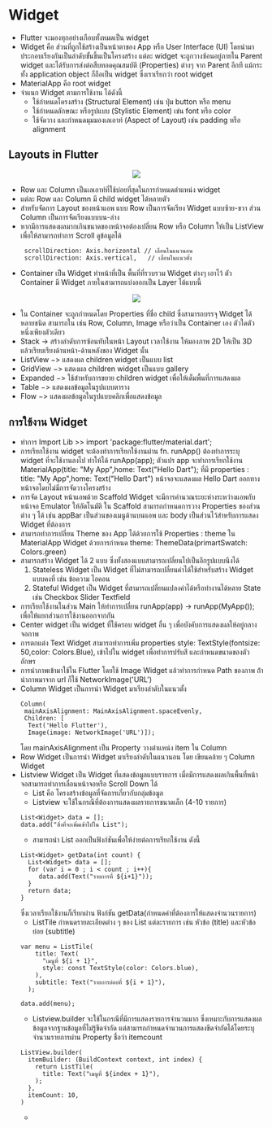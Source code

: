 # Widget
 - Flutter จะมองทุกอย่างเกือบทั้งหมดเป็น widget
 - Widget คือ ส่วนที่ถูกใช้สร้างเป็นหน้าตาของ App หรือ User Interface (UI) โดยนำมาประกอบเรียงกันเป็นลำดับขั้นขึ้นเป็นโครงสร้าง แต่ละ widget จะถูกวางซ้อนอยู่ภายใน Parent widget และได้รับการส่งต่อสืบทอดคุณสมบัติ (Properties) ต่างๆ จาก Parent อีกที แม้กระทั้ง application object ก็ถือเป็น widget ซึ่งเราเรียกว่า root widget 
 - MaterialApp คือ root widget
 - จำแนก Widget ตามการใช้งาน ได้ดังนี้
    - ใช้กำหนดโครงสร้าง (Structural Element) เช่น ปุ่ม button หรือ menu
    - ใช้กำหนดลักษณะ หรือรูปแบบ (Stylistic Element) เข่น font หรือ color
    - ใช้จัดวาง และกำหนดมุมมองเลเอาท์ (Aspect of Layout) เช่น padding หรือ alignment
## Layouts in Flutter

<p align="center">
  <img src="https://docs.flutter.dev/assets/images/docs/ui/layout/sample-flutter-layout.png"> 
</p>

  - Row และ Column เป็นเลเอาท์ที่ใช้บ่อยที่สุดในการกำหนดตำแหน่ง widget
  - แต่ละ Row และ Column มี child widget ได้หลายตัว
  - สำหรับจัดการ Layout ของหน้าแอพ แบบ Row เป็นการจัดเรียง Widget แบบซ้าย-ขวา ส่วน Column เป็นการจัดเรียงแบบบน-ล่าง
  - หากมีการแสดงผลมากเกินขนาดของหน้าจอต้องเปลี่ยน Row หรือ Column ให้เป็น ListView เพื่อให้สามารถทำการ Scroll ดูข้อมูลได้
     ```
      scrollDirection: Axis.horizontal // เลื่อนในแนวนอน
      scrollDirection: Axis.vertical,   // เลื่อนในแนวตั้ง
     ```
  - Container เป็น Widget ทำหน้าที่เป็น พื้นที่ที่รวบรวม Widget ต่างๆ เอาไว้ ตัว Container มี Widget ภายในสามารถแบ่งออกเป็น Layer ได้แบบนี้
<p align="center">
 <img src="https://toupawa.com/content/images/2021/02/margin-padding-border-9616dd0d7af45b95e6fcface25cd933b6b4a0fda51c1ab1bb9287bc8ed92c356.png">
</p>

  - ใน Container จะถูกกำหนดโดย Properties ที่ชื่อ child ซึ่งสามารถบรรจุ Widget ได้หลายชนิด สามารถใน เช่น Row, Column, Image หรือว่าเป็น Container เอง ตัวใดตัวหนึ่งเพียงตัวเดียว
  - Stack -> สร้างลำดับการซ้อนทับในหน้า Layout เวลาใช้งาน ให้มองภาพ 2D ให้เป็น 3D แล้วเรียบเรียงด้านหน้า-ด้านหลังของ Widget นั้น
  - ListView −> แสดงผล children widget เป็นแบบ list
  - GridView −> แสดงผล children widget เป็นแบบ gallery
  - Expanded −> ใช้สำหรับการขยาย children widget เพื่อให้เต็มพื้นที่การแสดงผล
  - Table −> แสดงผลข้อมูลในรูปแบบตาราง
  - Flow −> แสดงผลข้อมูลในรูปแบบคลิกเพื่อแสดงข้อมูล
## การใช้งาน Widget
  - ทำการ Import Lib >> import 'package:flutter/material.dart';
  - การเรียกใช้งาน widget จะต้องทำการเรียกใช้งานผ่าน fn. runApp() ต้องทำการระบุ widget ที่จะใช้งานลงไป ทำให้ได้ runApp(app); ตัวแปร app จะทำการเรียกใช้งาน MaterialApp(title: "My App",home: Text("Hello Dart"); ที่มี properties : title: "My App",home: Text("Hello Dart") หน้าจอจะแสดงผล Hello Dart ออกทางหน้าจอโดยไม่มีการจัดวางโครงสร้าง
  - การจัด Layout หน้าแอพด้วย Scaffold Widget จะมีการคำนวณระยะห่างระหว่างแอพกับหน้าจอ Emulator ให้อัตโนมัติ ใน Scaffold สามารถกำหนดการวาง Properties ของส่วนต่าง ๆ ได้ เช่น appBar เป็นส่วนของเมนูด้านบนแอพ และ body เป็นส่วนไว้สำหรับการแสดง Widget ที่ต้องการ
  - สามารถทำการเปลี่ยน Theme ของ App ได้ด้วยการใช้ Properties : theme ใน MaterialApp Widget ด้วยการกำหนด theme: ThemeData(primartSwatch: Colors.green)
  - สามารถสร้าง Widget ได้ 2 แบบ ซึ่งทั้งสองแบบสามารถเปลี่ยนไปเป็นอีกรูปแบบนึงได้
    1) Stateless Widget เป็น Widget ที่ไม่สามารถเปลี่ยนค่าได้ใช้สำหรับสร้าง Widget แบบคงที่ เช่น ข้อความ ไอคอน
    2) Stateful Widget เป็น Widget ที่สามารถเปลี่ยนแปลงค่าได้หรือทำงานได้หลาย State เช่น Checkbox Slider Textfield
  - การเรียกใช้งานในส่วน Main ให้ทำการเปลี่ยน runApp(app) -> runApp(MyApp()); เพื่อให้แยกส่วนการใช้งานออกจากกัน
  - Center widget เป็น widget ที่ใช้ครอบ widget อื่น ๆ เพื่อบังคับการแสดงผลให้อยู่กลางจอภาพ
  - การตกแต่ง Text Widget สามารถทำการเพิ่ม properties style: TextStyle(fontsize: 50,color: Colors.Blue), เข้าไปใน widget เพื่อทำการปรับสี และกำหนดขนาดของตัวอักษร
  - การนำภาพเข้ามาใช้ใน Flutter โดยใช้ Image Widget แล้วทำการกำหนด Path ของภาพ ถ้่านำภาพมาจาก url ก็ใช้ NetworkImage('URL')
  - Column Widget เป็นการนำ Widget มาเรียงลำดับในแนวตั้ง 
    ```
    Column(
     mainAxisAlignment: MainAxisAlignment.spaceEvenly, 
     Children: [
      Text('Hello Flutter'),
      Image(image: NetworkImage('URL')]);
    ```
    โดย mainAxisAlignment เป็น Property วางตำแหน่ง item ใน Column
  - Row Widget เป็นการนำ Widget มาเรียงลำดับในแนวนอน โดย เขียนคล้าย ๆ Column Widget
  - Listview Widget เป็น Widget ที่แสดงข้อมูลแบบรายการ เมื่อมีการแสดงผลเกินพื้นที่หน้าจอสามารถทำการเลื่อนหน้าจอหรือ Scroll Down ได้
    - List คือ โครงสร้างข้อมูลที่จัดการเกี่ยวกับกลุ่มข้อมูล
    - Listview จะใช้ในกรณีที่ต้องการแสดงผลรายการขนาดเล็ก (4-10 รายการ)
    ```
    List<Widget> data = [];
    data.add("สิ่งที่จะเพิ่มเข้าไปใน List");
    ```
    - สามารถนำ List ออกเป็นฟังก์ชันเพื่อให้ง่ายต่อการเรียกใช้งาน ดังนี้
    ```
    List<Widget> getData(int count) {
      List<Widget> data = [];
      for (var i = 0 ; i < count ; i++){
         data.add(Text("รายการที่ ${i+1}"));
      }
      return data;
    }
    ```
      ซึ่งเวลาเรียกใช้งานก็เรียกผ่าน ฟังก์ชัน getData(กำหนดค่าที่ต้องการให้แสดงจำนวนรายการ)
    - ListTile กำหนดรายละเอียดต่าง ๆ ของ List แต่ละรายการ เช่น หัวข้อ (title) และหัวข้อย่อย (subtitle)
    ```
    var menu = ListTile(
        title: Text(
          "เมนูที่ ${i + 1}",
          style: const TextStyle(color: Colors.blue),
        ),
        subtitle: Text("รายการย่อยที่ ${i + 1}"),
      );

    data.add(menu);
    ```
    - Listview.builder จะใช้ในกรณีที่มีการแสดงรายการจำนวนมาก ซึ่งเหมาะกับการแสดงผลข้อมูลจากฐานข้อมูลที่ไม่รู้ขีดจำกัด แต่สามารถกำหนดจำนวนการแสดงขีดจำกัดได้โดยระบุจำนวนรายการผ่าน Property ชื่อว่า itemcount
    ```
    ListView.builder(
      itemBuilder: (BuildContext context, int index) {
        return ListTile(
          title: Text("เมนูที่ ${index + 1}"),
        );
      },
      itemCount: 10,
    )
    ```
    - 
